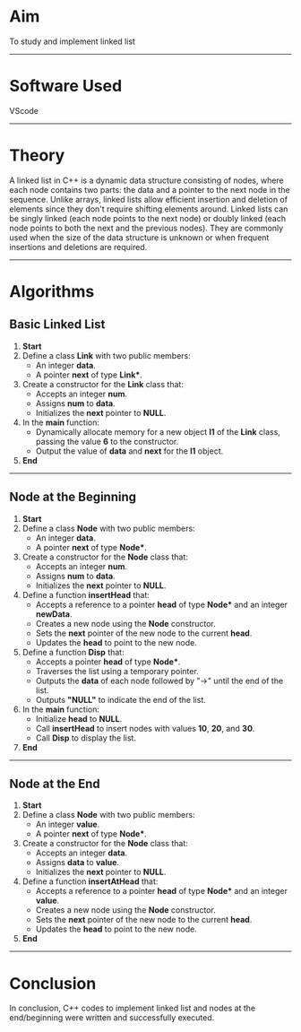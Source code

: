 <h1>Aim</h1>
<p>To study and implement linked list</p>
<hr>
<h1>Software Used</h1>
<p>VScode</p>
<hr>
<h1>Theory</h1>
<p>A linked list in C++ is a dynamic data structure consisting of nodes, where each node contains two parts: the data and a pointer to the next node in the sequence. Unlike arrays, linked lists allow efficient insertion and deletion of elements since they don't require shifting elements around. Linked lists can be singly linked (each node points to the next node) or doubly linked (each node points to both the next and the previous nodes). They are commonly used when the size of the data structure is unknown or when frequent insertions and deletions are required.</p>
<hr>
<h1>Algorithms</h1>
<h2>Basic Linked List</h2>
<ol>
        <li><strong>Start</strong></li>
        <li>Define a class <strong>Link</strong> with two public members:
            <ul>
                <li>An integer <strong>data</strong>.</li>
                <li>A pointer <strong>next</strong> of type <strong>Link*</strong>.</li>
            </ul>
        </li>
        <li>Create a constructor for the <strong>Link</strong> class that:
            <ul>
                <li>Accepts an integer <strong>num</strong>.</li>
                <li>Assigns <strong>num</strong> to <strong>data</strong>.</li>
                <li>Initializes the <strong>next</strong> pointer to <strong>NULL</strong>.</li>
            </ul>
        </li>
        <li>In the <strong>main</strong> function:
            <ul>
                <li>Dynamically allocate memory for a new object <strong>l1</strong> of the <strong>Link</strong> class, passing the value <strong>6</strong> to the constructor.</li>
                <li>Output the value of <strong>data</strong> and <strong>next</strong> for the <strong>l1</strong> object.</li>
            </ul>
        </li>
        <li><strong>End</strong></li>
    </ol>
<hr>
<h2>Node at the Beginning</h2>
<ol>
        <li><strong>Start</strong></li>
        <li>Define a class <strong>Node</strong> with two public members:
            <ul>
                <li>An integer <strong>data</strong>.</li>
                <li>A pointer <strong>next</strong> of type <strong>Node*</strong>.</li>
            </ul>
        </li>
        <li>Create a constructor for the <strong>Node</strong> class that:
            <ul>
                <li>Accepts an integer <strong>num</strong>.</li>
                <li>Assigns <strong>num</strong> to <strong>data</strong>.</li>
                <li>Initializes the <strong>next</strong> pointer to <strong>NULL</strong>.</li>
            </ul>
        </li>
        <li>Define a function <strong>insertHead</strong> that:
            <ul>
                <li>Accepts a reference to a pointer <strong>head</strong> of type <strong>Node*</strong> and an integer <strong>newData</strong>.</li>
                <li>Creates a new node using the <strong>Node</strong> constructor.</li>
                <li>Sets the <strong>next</strong> pointer of the new node to the current <strong>head</strong>.</li>
                <li>Updates the <strong>head</strong> to point to the new node.</li>
            </ul>
        </li>
        <li>Define a function <strong>Disp</strong> that:
            <ul>
                <li>Accepts a pointer <strong>head</strong> of type <strong>Node*</strong>.</li>
                <li>Traverses the list using a temporary pointer.</li>
                <li>Outputs the <strong>data</strong> of each node followed by "->" until the end of the list.</li>
                <li>Outputs <strong>"NULL"</strong> to indicate the end of the list.</li>
            </ul>
        </li>
        <li>In the <strong>main</strong> function:
            <ul>
                <li>Initialize <strong>head</strong> to <strong>NULL</strong>.</li>
                <li>Call <strong>insertHead</strong> to insert nodes with values <strong>10</strong>, <strong>20</strong>, and <strong>30</strong>.</li>
                <li>Call <strong>Disp</strong> to display the list.</li>
            </ul>
        </li>
        <li><strong>End</strong></li>
    </ol>
    <hr>
    <h2>Node at the End</h2>
    <ol>
        <li><strong>Start</strong></li>
        <li>Define a class <strong>Node</strong> with two public members:
            <ul>
                <li>An integer <strong>value</strong>.</li>
                <li>A pointer <strong>next</strong> of type <strong>Node*</strong>.</li>
            </ul>
        </li>
        <li>Create a constructor for the <strong>Node</strong> class that:
            <ul>
                <li>Accepts an integer <strong>data</strong>.</li>
                <li>Assigns <strong>data</strong> to <strong>value</strong>.</li>
                <li>Initializes the <strong>next</strong> pointer to <strong>NULL</strong>.</li>
            </ul>
        </li>
        <li>Define a function <strong>insertAtHead</strong> that:
            <ul>
                <li>Accepts a reference to a pointer <strong>head</strong> of type <strong>Node*</strong> and an integer <strong>value</strong>.</li>
                <li>Creates a new node using the <strong>Node</strong> constructor.</li>
                <li>Sets the <strong>next</strong> pointer of the new node to the current <strong>head</strong>.</li>
                <li>Updates the <strong>head</strong> to point to the new node.</li>
            </ul>
        </li>
        <li><strong>End</strong></li>
    </ol>
    <hr>
    <h1>Conclusion</h1>
    <p>In conclusion, C++ codes to implement linked list and nodes at the end/beginning were written and successfully executed.</p>
